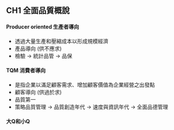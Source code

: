 ## CH1 全面品質概說
#### Producer oriented 生產者導向
+ 透過大量生產和壓縮成本以形成規模經濟
+ 產品導向 (供不應求)
+ 檢驗 -> 統計品管 -> 品保
#### TQM 消費者導向
+ 是指企業以滿足顧客需求、增加顧客價值為企業經營之出發點
+ 顧客導向 (供過於求)
+ 品質第一
+ 策略品質管理 -> 品質創造年代 -> 速度與資訊年代 -> 全面品德管理

#### 大Q和小Q

